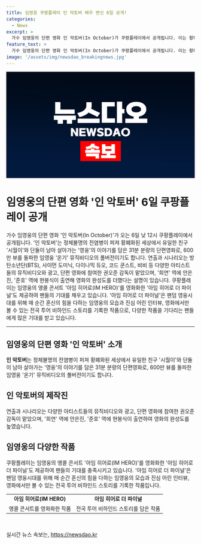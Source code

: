 ```yaml
---
title: 임영웅 쿠팡플레이 인 악토버 배우 변신 6일 공개!
categories:
  - News
excerpt: >
  가수 임영웅의 단편 영화 인 악토버(In October)가 쿠팡플레이에서 공개됩니다. 이는 황폐화된 세상에서 살아가는 주인공의 이야기를 담은 31분 분량의 영화로, 임영웅의 온기 뮤직비디오와 다양한 아티스트들의 작품을 연출한 권오준 감독의 작품입니다. 또한, 아임 히어로 더 파이널 역시 제공되며, 팬들의 기대를 끌고 있습니다. 아임 히어로 더 파이널은 임영웅의 모습과 진심 어린 인터뷰, 영화에서만 볼 수 있는 전국 투어 비하인드 스토리를 담아 팬들을 기다리고 있습니다. (총 150자)
feature_text: >
  가수 임영웅의 단편 영화 인 악토버(In October)가 쿠팡플레이에서 공개됩니다. 이는 황폐화된 세상에서 살아가는 주인공의 이야기를 담은 31분 분량의 영화로, 임영웅의 온기 뮤직비디오와 다양한 아티스트들의 작품을 연출한 권오준 감독의 작품입니다. 또한, 아임 히어로 더 파이널 역시 제공되며, 팬들의 기대를 끌고 있습니다. 아임 히어로 더 파이널은 임영웅의 모습과 진심 어린 인터뷰, 영화에서만 볼 수 있는 전국 투어 비하인드 스토리를 담아 팬들을 기다리고 있습니다. (총 150자)
image: '/assets/img/newsdao_breakingnews.jpg'
---
```


<p><img src="/assets/img/newsdao_breakingnews.jpg" alt="firstkoreanews 속보" /></p>

<h1 data-ke-size="size26">임영웅의 단편 영화 '인 악토버' 6일 쿠팡플레이 공개</h1>

<p data-ke-size="size16">가수 임영웅의 단편 영화 '인 악토버(In October)'가 오는 6일 낮 12시 쿠팡플레이에서 공개됩니다. '인 악토버'는 정체불명의 전염병이 퍼져 황폐화된 세상에서 유일한 친구 '시월이'와 단둘이 남아 살아가는 '영웅'의 이야기를 담은 31분 분량의 단편영화로, 600만 뷰를 돌파한 임영웅 '온기' 뮤직비디오의 풀버전이기도 합니다. 연출과 시나리오는 방탄소년단(BTS), 사이먼 도미닉, 다이나믹 듀오, 코드 쿤스트, 비비 등 다양한 아티스트들의 뮤직비디오와 광고, 단편 영화에 참여한 권오준 감독이 맡았으며, '희연' 역에 안은진, '준호' 역에 현봉식이 출연해 영화의 완성도를 더했다는 설명이 있습니다. 쿠팡플레이는 임영웅의 앵콜 콘서트 '아임 히어로(IM HERO)'를 영화화한 '아임 히어로 더 파이널'도 제공하여 팬들의 기대를 채우고 있습니다. '아임 히어로 더 파이널'은 팬덤 영웅시대를 위해 매 순간 혼신의 힘을 다하는 임영웅의 모습과 진심 어린 인터뷰, 영화에서만 볼 수 있는 전국 투어 비하인드 스토리를 기록한 작품으로, 다양한 작품을 기다리는 팬들에게 많은 기대를 받고 있습니다.</p>

<hr>

<h2 data-ke-size="size26">임영웅의 단편 영화 '인 악토버' 소개</h2>

<p data-ke-size="size16"><b>인 악토버</b>는 정체불명의 전염병이 퍼져 황폐화된 세상에서 유일한 친구 '시월이'와 단둘이 남아 살아가는 '영웅'의 이야기를 담은 31분 분량의 단편영화로, 600만 뷰를 돌파한 임영웅 '온기' 뮤직비디오의 풀버전이기도 합니다.</p>

<h2 data-ke-size="size26">인 악토버의 제작진</h2>

<p data-ke-size="size16">연출과 시나리오는 다양한 아티스트들의 뮤직비디오와 광고, 단편 영화에 참여한 권오준 감독이 맡았으며, '희연' 역에 안은진, '준호' 역에 현봉식이 출연하여 영화의 완성도를 높였습니다.</p>

<h2 data-ke-size="size26">임영웅의 다양한 작품</h2>

<p data-ke-size="size16">쿠팡플레이는 임영웅의 앵콜 콘서트 '아임 히어로(IM HERO)'를 영화화한 '아임 히어로 더 파이널'도 제공하여 팬들의 기대를 충족시키고 있습니다. '아임 히어로 더 파이널'은 팬덤 영웅시대를 위해 매 순간 혼신의 힘을 다하는 임영웅의 모습과 진심 어린 인터뷰, 영화에서만 볼 수 있는 전국 투어 비하인드 스토리를 기록한 작품입니다.</p>

<table>
   <tr>
      <td style="text-align: center; height: 17px;"><b>아임 히어로(IM HERO)</b></td>
      <td style="text-align: center; height: 17px;"><b>아임 히어로 더 파이널</b></td>
   </tr>
   <tr>
      <td style="text-align: center; height: 17px;">앵콜 콘서트를 영화화한 작품</td>
      <td style="text-align: center; height: 17px;">전국 투어 비하인드 스토리를 담은 작품</td>
   </tr>
</table>

<p data-ke-size="size16">&nbsp;</p>
실시간 뉴스 속보는, <a href="https://newsdao.kr" rel="dofollow">https://newsdao.kr</a>



